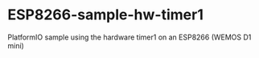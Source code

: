 # ESP8266-sample-hw-timer1
PlatformIO sample using the hardware timer1 on an ESP8266 (WEMOS D1 mini)
